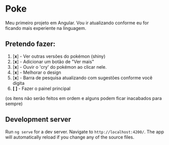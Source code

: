 # Poke

Meu primeiro projeto em Angular.
Vou ir atualizando conforme eu for ficando mais experiente na linguagem.

## Pretendo fazer:

1. [**x**] - Ver outras versões do pokémon (shiny)
2. [**x**] - Adicionar um botão de "Ver mais"
3. [**x**] - Ouvir o 'cry' do pokémon ao clicar nele.
4. [**x**] - Melhorar o design
5. [**x**] - Barra de pesquisa atualizando com sugestões conforme você digita
6. **[ ]** - Fazer o painel principal

(os itens não serão feitos em ordem e alguns podem ficar inacabados para sempre)

## Development server

Run `ng serve` for a dev server. Navigate to `http://localhost:4200/`. The app will automatically reload if you change any of the source files.


